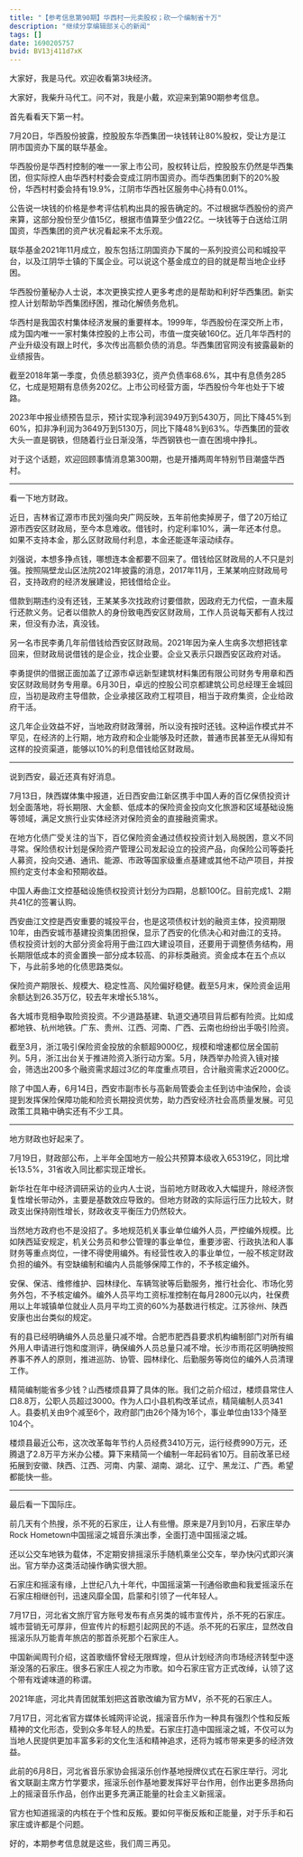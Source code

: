 ```yaml
---
title: "【参考信息第90期】华西村一元卖股权；砍一个编制省十万"
description: "继续分享编辑部关心的新闻"
tags: []
date: 1690205757
bvid: BV13j411d7xK
---
```

大家好，我是马代。欢迎收看第3块经济。

大家好，我柴升马代工。问不对，我是小戴，欢迎来到第90期参考信息。

首先看看天下第一村。

7月20日，华西股份披露，控股股东华西集团一块钱转让80%股权，受让方是江阴市国资办下属的联华基金。

华西股份是华西村控制的唯一一家上市公司，股权转让后，控股股东仍然是华西集团，但实际控人由华西村村委会变成江阴市国资办。而华西集团剩下的20%股份，华西村村委会持有19.9%，江阴市华西社区服务中心持有0.01%。

公告说一块钱的价格是参考评估机构出具的报告确定的。不过根据华西股份的资产来算，这部分股份至少值15亿，根据市值算至少值22亿。一块钱等于白送给江阴国资，华西集团的资产状况看起来不太乐观。

联华基金2021年11月成立，股东包括江阴国资办下属的一系列投资公司和城投平台，以及江阴华士镇的下属企业。可以说这个基金成立的目的就是帮当地企业纾困。

华西股份董秘办人士说，本次更换实控人更多考虑的是帮助和利好华西集团。新实控人计划帮助华西集团纾困，推动化解债务危机。

华西村是我国农村集体经济发展的重要样本。1999年，华西股份在深交所上市，成为国内唯一一家村集体控股的上市公司，市值一度突破160亿。近几年华西村的产业升级没有跟上时代，多次传出高额负债的消息。华西集团官网没有披露最新的业绩报告。

截至2018年第一季度，负债总额393亿，资产负债率68.6%，其中有息债务285亿，七成是短期有息债务202亿。上市公司经营方面，华西股份今年也处于下坡路。

2023年中报业绩预告显示，预计实现净利润3949万到5430万，同比下降45%到60%，扣非净利润为3649万到5130万，同比下降48%到63%。华西集团的营收大头一直是钢铁，但随着行业日渐没落，华西钢铁也一直在困境中挣扎。

对于这个话题，欢迎回顾事情消息第300期，也是开播两周年特别节目潮盛华西村。


---

看一下地方财政。

近日，吉林省辽源市市民刘强向央广网反映，五年前他卖掉房子，借了20万给辽源市西安区财政局，至今本息难收。借钱时，约定利率10%，满一年还本付息。如果不支持本金，那么区财政局付利息，本金还能逐年滚动续存。

刘强说，本想多挣点钱，哪想连本金都要不回来了。借钱给区财政局的人不只是刘强。按照隔壁龙山区法院2021年披露的消息，2017年11月，王某某响应财政局号召，支持政府的经济发展建设，把钱借给企业。

借款到期违约没有还钱，王某某多次找政府讨要借款，因政府无力代偿，一直未履行还款义务。记者以借款人的身份致电西安区财政局，工作人员说每天都有人找过来，但没有办法，真没钱。

另一名市民李勇几年前借钱给西安区财政局。2021年因为亲人生病多次想把钱拿回来，但财政局说借钱的是企业，找企业要。企业又表示只跟西安区政府对话。

李勇提供的借据正面加盖了辽源市卓远新型建筑材料集团有限公司财务专用章和西安区财政局财务专用章。6月30日，卓远的控股公司京都建筑公司总经理王金城回应，当初是政府主导借款，企业承接区政府工程项目，相当于政府集资，企业给政府干活。

这几年企业效益不好，当地政府财政薄弱，所以没有按时还钱。这种运作模式并不罕见，在经济的上行期，地方政府和企业能够及时还款，普通市民甚至无从得知有这样的投资渠道，能够以10%的利息借钱给区财政局。

---

说到西安，最近还真有好消息。

7月13日，陕西媒体集中报道，近日西安曲江新区携手中国人寿的百亿保债投资计划全面落地，将长期限、大金额、低成本的保险资金投向文化旅游和区域基础设施等领域，满足文旅行业实体经济对保险资金的直接融资需求。

在地方化债广受关注的当下，百亿保险资金通过债权投资计划入局脱困，意义不同寻常。保险债权计划是保险资产管理公司发起设立的投资产品，向保险公司等委托人募资，投向交通、通讯、能源、市政等国家级重点基建或其他不动产项目，并按照约定支付本金和预期收益。

中国人寿曲江文控基础设施债权投资计划分为四期，总额100亿。目前完成1、2期共41亿的签署认购。

西安曲江文控是西安重要的城投平台，也是这项债权计划的融资主体，投资期限10年，由西安城市基建投资集团担保，显示了西安的化债决心和对曲江的支持。债权投资计划的大部分资金将用于曲江四大建设项目，还要用于调整债务结构，用长期限低成本的资金置换一部分成本较高、的非标类融资。资金成本在五个点以下，与此前多地的化债思路类似。

保险资产期限长、规模大、稳定性高、风险偏好稳健。截至5月末，保险资金运用余额达到26.35万亿，较去年末增长5.18%。

各大城市竞相争取险资投资。不少道路基建、轨道交通项目背后都有险资。比如成都地铁、杭州地铁。广东、贵州、江西、河南、广西、云南也纷纷出手吸引险资。

截至3月，浙江吸引保险资金投放的余额超9000亿，规模和增速都位居全国前列。5月，浙江出台关于推进险资入浙行动方案。5月，陕西举办险资入镜对接会，筛选出200多个融资需求超过3亿的年度重点项目，合计融资需求近2000亿。

除了中国人寿，6月14日，西安市副市长与高新局管委会主任到访中油保险，会谈提到发挥保险保障功能和险资长期投资优势，助力西安经济社会高质量发展。可见政策工具箱中确实还有不少工具。

---

地方财政也好起来了。

7月19日，财政部公布，上半年全国地方一般公共预算本级收入65319亿，同比增长13.5%，31省收入同比都实现正增长。

新华社在年中经济调研采访的业内人士说，当前地方财政收入大幅提升，除经济恢复性增长带动外，主要是基数效应导致的。但地方财政的实际运行压力比较大，财政支出保持刚性增长，财政收支平衡压力仍然较大。

当然地方政府也不是没招了。多地规范机关事业单位编外人员，严控编外规模。比如陕西延安规定，机关公务员和参公管理的事业单位，重要涉密、行政执法和人事财务等重点岗位，一律不得使用编外。有经营性收入的事业单位，一般不核定财政负担的编外。有空缺编制和编内人员能够保障工作的，不予核定编外。

安保、保洁、维修维护、园林绿化、车辆驾驶等后勤服务，推行社会化、市场化劳务外包，不予核定编外。编外人员平均工资标准控制在每月2800元以内，社保费用以上年城镇单位就业人员月平均工资的60%为基数进行核定。江苏徐州、陕西安康也出台类似的规定。

有的县已经明确编外人员总量只减不增。合肥市肥西县要求机构编制部门对所有编外用人申请进行饱和度测评，确保编外人员总量只减不增。长沙市雨花区明确按照养事不养人的原则，推进巡防、协管、园林绿化、后勤服务等岗位的编外人员清理工作。

精简编制能省多少钱？山西楼烦县算了具体的账。我们之前介绍过，楼烦县常住人口8.8万，公职人员超过3000。作为人口小县机构改革试点，精简编制人员341人。县委机关由9个减至6个，政府部门由26个降为16个，事业单位由133个降至104个。

楼烦县最近公布，这次改革每年节约人员经费3410万元，运行经费990万元，还腾退了2.8万平方米办公楼。算下来精简一个编制一年起码省10万。目前改革已经拓展到安徽、陕西、江西、河南、内蒙、湖南、湖北、辽宁、黑龙江、广西。希望都能快一些。

---

最后看一下国际庄。

前几天有个热搜，杀不死的石家庄，让人有些懵。原来是7月到10月，石家庄举办Rock Hometown中国摇滚之城音乐演出季，全面打造中国摇滚之城。

还以公交车地铁为载体，不定期安排摇滚乐手随机乘坐公交车，举办快闪式即兴演出。官方举办这类活动操作确实很大胆。

石家庄和摇滚有缘，上世纪八九十年代，中国摇滚第一刊通俗歌曲和我爱摇滚乐在石家庄相继创刊，迅速风靡全国，启蒙和引领了一代年轻人。

7月17日，河北省文旅厅官方账号发布有点另类的城市宣传片，杀不死的石家庄。城市营销无可厚非，但宣传片的标题引起网民的不适。杀不死的石家庄，显然改自摇滚乐队万能青年旅店的那首杀死那个石家庄人。

中国新闻周刊介绍，这首歌缅怀曾经无限辉煌，但从计划经济向市场经济转型中逐渐没落的石家庄。很多石家庄人视之为市歌。如今石家庄官方正式改绰，认领了这个带有戏谑味道的称谓。

2021年底，河北共青团就策划把这首歌改编为官方MV，杀不死的石家庄人。

7月17日，河北省官方媒体长城网评论说，摇滚音乐作为一种具有强烈个性和反叛精神的文化形态，受到众多年轻人的热爱。石家庄打造中国摇滚之城，不仅可以为当地人民提供更加丰富多彩的文化生活和精神追求，还将为城市带来更多的经济效益。

此前的6月8日，河北省音乐家协会摇滚乐创作基地授牌仪式在石家庄举行。河北省文联副主席方竹学要求，摇滚乐创作基地要发挥好平台作用，创作出更多昂扬向上的摇滚音乐作品，创作出更多充满正能量的社会主义新摇滚。

官方也知道摇滚的内核在于个性和反叛。要如何平衡反叛和正能量，对于乐手和石家庄或许都是个问题。

好的，本期参考信息就是这些，我们周三再见。

